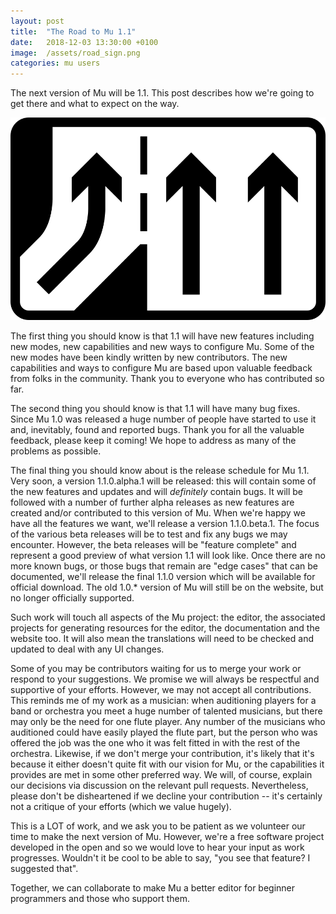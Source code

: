 ```yaml
---
layout: post
title:  "The Road to Mu 1.1"
date:   2018-12-03 13:30:00 +0100
image:  /assets/road_sign.png
categories: mu users 
---
```


The next version of Mu will be 1.1. This post describes how we're going to get
there and what to expect on the way.

<img src="/assets/road_sign.png" style="border: 0px;"/>

The first thing you should know is that 1.1 will have new features including
new modes, new capabilities and new ways to configure Mu. Some of the new modes
have been kindly written by new contributors. The new capabilities and ways to
configure Mu are based upon valuable feedback from folks in the community.
Thank you to everyone who has contributed so far.

The second thing you should know is that 1.1 will have many bug fixes. Since Mu
1.0 was released a huge number of people have started to use it and,
inevitably, found and reported bugs. Thank you for all the valuable feedback,
please keep it coming! We hope to address as many of the problems as possible.

The final thing you should know about is the release schedule for Mu 1.1. Very
soon, a version 1.1.0.alpha.1 will be released: this will contain some of the
new features and updates and will _definitely_ contain bugs. It will be
followed with a number of further alpha releases as new features are created
and/or contributed to this version of Mu. When we're happy we have all the
features we want, we'll release a version 1.1.0.beta.1. The focus of the
various beta releases will be to test and fix any bugs we may encounter.
However, the beta releases will be "feature complete" and represent a good
preview of what version 1.1 will look like. Once there are no more known bugs,
or those bugs that remain are "edge cases" that can be documented, we'll
release the final 1.1.0 version which will be available for official download.
The old 1.0.* version of Mu will still be on the website, but no longer
officially supported.

Such work will touch all aspects of the Mu project: the editor, the associated
projects for generating resources for the editor, the documentation and the
website too. It will also mean the translations will need to be checked and
updated to deal with any UI changes.

Some of you may be contributors waiting for us to merge your work or respond to
your suggestions. We promise we will always be respectful and supportive of
your efforts. However, we may not accept all contributions. This reminds me of
my work as a musician: when auditioning players for a band or orchestra you
meet a huge number of talented musicians, but there may only be the need for
one flute player. Any number of the musicians who auditioned could have easily
played the flute part, but the person who was offered the job was the one who
it was felt fitted in with the rest of the orchestra. Likewise, if we don't
merge your contribution, it's likely that it's because it either doesn't quite
fit with our vision for Mu, or the capabilities it provides are met in some
other preferred way. We will, of course, explain our decisions via discussion
on the relevant pull requests. Nevertheless, please don't be disheartened if
we decline your contribution -- it's certainly not a critique of your efforts
(which we value hugely).

This is a LOT of work, and we ask you to be patient as we volunteer our time to
make the next version of Mu. However, we're a free software project developed
in the open and so we would love to hear your input as work progresses.
Wouldn't it be cool to be able to say, "you see that feature? I suggested
that".

Together, we can collaborate to make Mu a better editor for beginner
programmers and those who support them.

